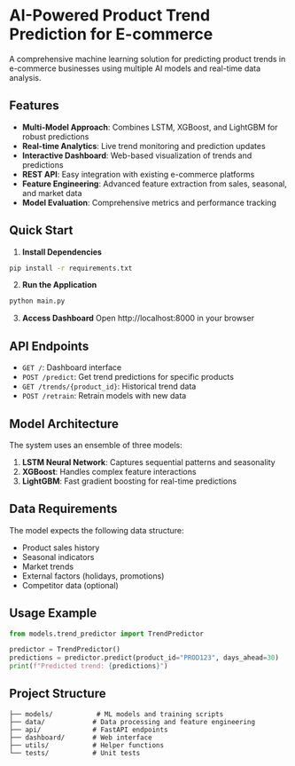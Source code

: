 # AI-Powered Product Trend Prediction for E-commerce

A comprehensive machine learning solution for predicting product trends in e-commerce businesses using multiple AI models and real-time data analysis.

## Features

- **Multi-Model Approach**: Combines LSTM, XGBoost, and LightGBM for robust predictions
- **Real-time Analytics**: Live trend monitoring and prediction updates
- **Interactive Dashboard**: Web-based visualization of trends and predictions
- **REST API**: Easy integration with existing e-commerce platforms
- **Feature Engineering**: Advanced feature extraction from sales, seasonal, and market data
- **Model Evaluation**: Comprehensive metrics and performance tracking

## Quick Start

1. **Install Dependencies**
```bash
pip install -r requirements.txt
```

2. **Run the Application**
```bash
python main.py
```

3. **Access Dashboard**
Open http://localhost:8000 in your browser

## API Endpoints

- `GET /`: Dashboard interface
- `POST /predict`: Get trend predictions for specific products
- `GET /trends/{product_id}`: Historical trend data
- `POST /retrain`: Retrain models with new data

## Model Architecture

The system uses an ensemble of three models:
1. **LSTM Neural Network**: Captures sequential patterns and seasonality
2. **XGBoost**: Handles complex feature interactions
3. **LightGBM**: Fast gradient boosting for real-time predictions

## Data Requirements

The model expects the following data structure:
- Product sales history
- Seasonal indicators
- Market trends
- External factors (holidays, promotions)
- Competitor data (optional)

## Usage Example

```python
from models.trend_predictor import TrendPredictor

predictor = TrendPredictor()
predictions = predictor.predict(product_id="PROD123", days_ahead=30)
print(f"Predicted trend: {predictions}")
```

## Project Structure

```
├── models/           # ML models and training scripts
├── data/            # Data processing and feature engineering
├── api/             # FastAPI endpoints
├── dashboard/       # Web interface
├── utils/           # Helper functions
└── tests/           # Unit tests
```

